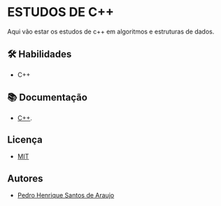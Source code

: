 
# ESTUDOS DE C++

Aqui vão estar os estudos de c++ em algoritmos e estruturas de dados.









## 🛠 Habilidades
- C++

## 📚 Documentação
- [C++](https://learn.microsoft.com/pt-br/cpp/?view=msvc-170).


## Licença

- [MIT](https://choosealicense.com/licenses/mit/)


## Autores

 - [Pedro Henrique Santos de Araujo](https://github.com/)

